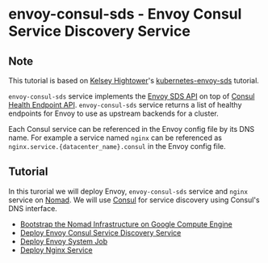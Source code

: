 # envoy-consul-sds - Envoy Consul Service Discovery Service

## Note
This tutorial is based on [Kelsey Hightower](https://github.com/kelseyhightower)'s [kubernetes-envoy-sds](https://github.com/kelseyhightower/kubernetes-envoy-sds) tutorial.

`envoy-consul-sds` service implements the [Envoy SDS API](https://lyft.github.io/envoy/docs/configuration/cluster_manager/sds_api.html) on top of [Consul Health Endpoint API](https://www.consul.io/api/health.html). `envoy-consul-sds` service returns a list of healthy endpoints for Envoy to use as upstream backends for a cluster.

Each Consul service can be referenced in the Envoy config file by its DNS name. For example a service named `nginx` can be referenced as `nginx.service.{datacenter_name}.consul` in the Envoy config file.

## Tutorial

In this turorial we will deploy Envoy, `envoy-consul-sds` service and `nginx` service on [Nomad](https://www.nomadproject.io/). We will use [Consul](https://www.consul.io/) for service discovery using Consul's DNS interface.

* [Bootstrap the Nomad Infrastructure on Google Compute Engine](./docs/bootstrap-nomad-google-compute-engine.md)
* [Deploy Envoy Consul Service Discovery Service](./docs/deploy-envoy-consul-sds.md)
* [Deploy Envoy System Job](./docs/deploy-envoy-system-job.md)
* [Deploy Nginx Service](./docs/deploy-nginx-service.md)